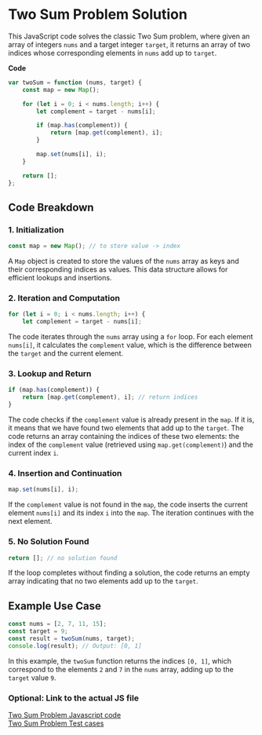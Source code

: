 **Two Sum Problem Solution**
=====================================

This JavaScript code solves the classic Two Sum problem, where given an array of integers `nums` and a target integer `target`, it returns an array of two indices whose corresponding elements in `nums` add up to `target`.

**Code**
```javascript
var twoSum = function (nums, target) {
    const map = new Map(); 

    for (let i = 0; i < nums.length; i++) {
        let complement = target - nums[i];

        if (map.has(complement)) {
            return [map.get(complement), i]; 
        }

        map.set(nums[i], i);
    }

    return []; 
};
```

**Code Breakdown**
-------------------

### 1. Initialization

```javascript
const map = new Map(); // to store value -> index
```

A `Map` object is created to store the values of the `nums` array as keys and their corresponding indices as values. This data structure allows for efficient lookups and insertions.

### 2. Iteration and Computation

```javascript
for (let i = 0; i < nums.length; i++) {
    let complement = target - nums[i];
```

The code iterates through the `nums` array using a `for` loop. For each element `nums[i]`, it calculates the `complement` value, which is the difference between the `target` and the current element.

### 3. Lookup and Return

```javascript
if (map.has(complement)) {
    return [map.get(complement), i]; // return indices
}
```

The code checks if the `complement` value is already present in the `map`. If it is, it means that we have found two elements that add up to the `target`. The code returns an array containing the indices of these two elements: the index of the `complement` value (retrieved using `map.get(complement)`) and the current index `i`.

### 4. Insertion and Continuation

```javascript
map.set(nums[i], i);
```

If the `complement` value is not found in the `map`, the code inserts the current element `nums[i]` and its index `i` into the `map`. The iteration continues with the next element.

### 5. No Solution Found

```javascript
return []; // no solution found
```

If the loop completes without finding a solution, the code returns an empty array indicating that no two elements add up to the `target`.

**Example Use Case**
--------------------

```javascript
const nums = [2, 7, 11, 15];
const target = 9;
const result = twoSum(nums, target);
console.log(result); // Output: [0, 1]
```

In this example, the `twoSum` function returns the indices `[0, 1]`, which correspond to the elements `2` and `7` in the `nums` array, adding up to the `target` value `9`.

### Optional: Link to the actual JS file 
[Two Sum Problem Javascript code](../scripts/p1.js)<br>
[Two Sum Problem Test cases](../tests/p1.js)
